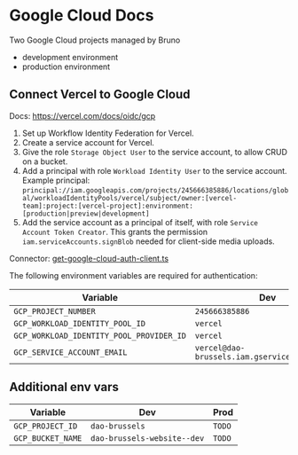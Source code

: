 # Google Cloud Docs

Two Google Cloud projects managed by Bruno
- development environment
- production environment

## Connect Vercel to Google Cloud

Docs: https://vercel.com/docs/oidc/gcp

1. Set up Workflow Identity Federation for Vercel.
2. Create a service account for Vercel.
3. Give the role `Storage Object User` to the service account, to allow CRUD on a bucket.
4. Add a principal with role `Workload Identity User` to the service account. Example principal: `principal://iam.googleapis.com/projects/245666385886/locations/global/workloadIdentityPools/vercel/subject/owner:[vercel-team]:project:[vercel-project]:environment:[production|preview|development]`
5. Add the service account as a principal of itself, with role `Service Account Token Creator`. This grants the permission `iam.serviceAccounts.signBlob` needed for client-side media uploads.

Connector: [get-google-cloud-auth-client.ts](get-google-cloud-auth-client.ts)

The following environment variables are required for authentication:

| Variable | Dev | Prod |
|----------|-------------|---------|
| `GCP_PROJECT_NUMBER` | `245666385886` | `TODO` |
| `GCP_WORKLOAD_IDENTITY_POOL_ID` | `vercel` | `vercel` |
| `GCP_WORKLOAD_IDENTITY_POOL_PROVIDER_ID` | `vercel` | `vercel` |
| `GCP_SERVICE_ACCOUNT_EMAIL` | `vercel@dao-brussels.iam.gserviceaccount.com` | `vercel@dao-brussels-prod.iam.gserviceaccount.com` |

## Additional env vars

| Variable | Dev | Prod |
|----------|-------------|---------|
| `GCP_PROJECT_ID` | `dao-brussels` | `TODO` |
| `GCP_BUCKET_NAME` | `dao-brussels-website--dev` | `TODO` |
